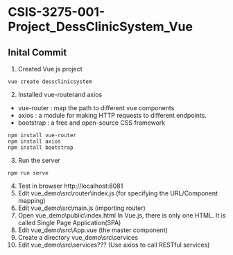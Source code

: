 # CSIS-3275-001-Project_DessClinicSystem_Vue

## Inital Commit
1. Created Vue.js project 
```
vue create dessclinicsystem
```
2. Installed vue-routerand axios 
- vue-router : map the path to different vue components 
- axios : a module for making HTTP requests to different endpoints.
- bootstrap : a free and open-source CSS framework 
```
npm install vue-router
npm install axios
npm install bootstrap
```
3. Run the server
```
npm run serve
```
4. Test in browser http://localhost:8081
5. Edit vue_demo\src\router\index.js (for specifying the URL/Component mapping) 
6. Edit vue_demo\src\main.js (importing router)
7. Open vue_demo\public\index.html In Vue.js, there is only one HTML. It is called Single Page Application(SPA)
9. Edit vue_demo\src\App.vue (the master component)
10. Create a directory vue_demo\src\services
11. Edit vue_demo\src\services\??? (Use axios to call RESTful services)
